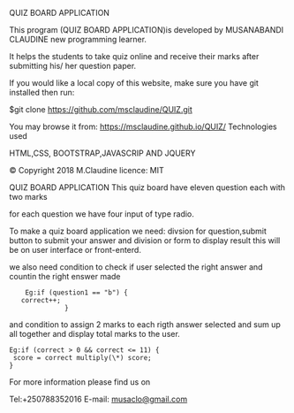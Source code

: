 QUIZ BOARD APPLICATION

This program (QUIZ BOARD APPLICATION)is developed by MUSANABANDI CLAUDINE new programming learner.

It helps the students to take quiz online and receive their marks after submitting his/ her question paper.

If you would like a local copy of this website, make sure you have git installed then run:

\$git clone https://github.com/msclaudine/QUIZ.git

You may browse it from: https://msclaudine.github.io/QUIZ/
Technologies used

HTML,CSS, BOOTSTRAP,JAVASCRIP AND JQUERY

© Copyright 2018 M.Claudine licence: MIT

QUIZ BOARD APPLICATION
This quiz board have eleven question each with two marks

for each question we have four input of type radio.

To make a quiz board application we need:
divsion for question,submit button to submit your answer and division or form to display result this will be on user interface or front-enterd.

we also need condition to check if user selected the right answer and countin the right enswer made

        Eg:if (question1 == "b") {
       correct++;
                  }

and condition to assign 2 marks to each rigth answer selected and sum up all together and display total marks to the user.

    Eg:if (correct > 0 && correct <= 11) {
     score = correct multiply(\*) score;
    }

For more information please find us on

Tel:+250788352016
E-mail: musaclo@gmail.com
